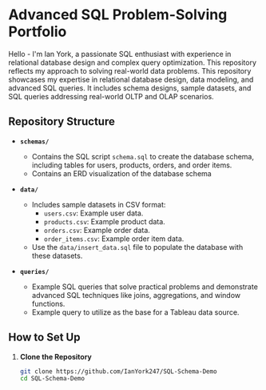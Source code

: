# Advanced SQL Problem-Solving Portfolio

Hello - I'm Ian York, a passionate SQL enthusiast with experience in relational database design and complex query optimization. This repository reflects my approach to solving real-world data problems. This repository showcases my expertise in relational database design, data modeling, and advanced SQL queries. It includes schema designs, sample datasets, and SQL queries addressing real-world OLTP and OLAP scenarios.

## Repository Structure

- **`schemas/`**
  - Contains the SQL script `schema.sql` to create the database schema, including tables for users, products, orders, and order items.
  - Contains an ERD visualization of the database schema

- **`data/`**
  - Includes sample datasets in CSV format:
    - `users.csv`: Example user data.
    - `products.csv`: Example product data.
    - `orders.csv`: Example order data.
    - `order_items.csv`: Example order item data.
  - Use the `data/insert_data.sql` file to populate the database with these datasets.

- **`queries/`**
  - Example SQL queries that solve practical problems and demonstrate advanced SQL techniques like joins, aggregations, and window functions.
  - Example query to utilize as the base for a Tableau data source.

## How to Set Up

1. **Clone the Repository**
   ```bash
   git clone https://github.com/IanYork247/SQL-Schema-Demo
   cd SQL-Schema-Demo
